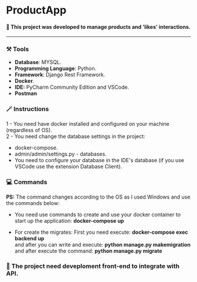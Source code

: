 # ProductApp

#### 📍 This project was developed to manage products and 'likes' interactions.
--------------------------
### ⚒️ Tools
- **Database**: MYSQL.
- **Programming Language**: Python.
- **Framework**: Django Rest Framework.
- **Docker**.
- **IDE:** PyCharm Community Edition and VSCode.
- **Postman**

### 🪄 Instructions
1 - You need have docker installed and configured on your machine (regardless of OS).<br/>
2 - You need change the database settings in the project:
- docker-compose.
- admin/admin/settings.py - databases.
- You need to configure your database in the IDE's database (if you use VSCode use the extension Database Client).<br/>

### 💻 Commands
**PS:** The command changes according to the OS as I used Windows and use the commands below:
- You need use commands to create and use your docker container to start up the application: **docker-compose up** <br/>

- For create the migrates:
First you need execute: **docker-compose exec backend up** <br> and after you can write and execute: **python manage.py makemigration**<br/>
and after execute the command: **python manage.py migrate**

### 🧠 The project need deveploment front-end to integrate with API.





